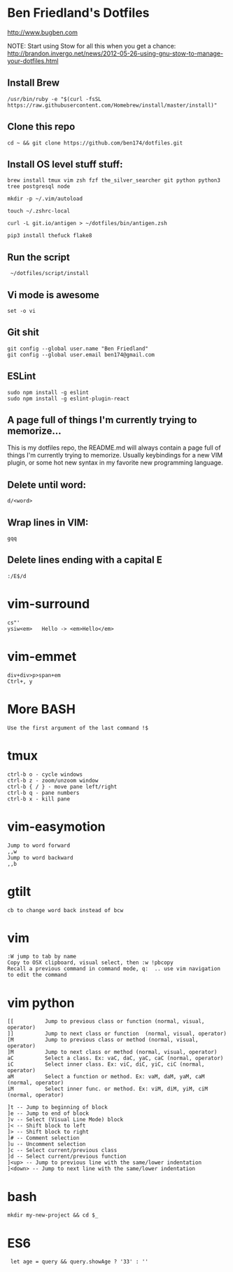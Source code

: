 Ben Friedland's Dotfiles
========================

http://www.bugben.com

NOTE: Start using Stow for all this when you get a chance: http://brandon.invergo.net/news/2012-05-26-using-gnu-stow-to-manage-your-dotfiles.html

Install Brew
------------

    /usr/bin/ruby -e "$(curl -fsSL https://raw.githubusercontent.com/Homebrew/install/master/install)"

Clone this repo
---------------
  
    cd ~ && git clone https://github.com/ben174/dotfiles.git

Install OS level stuff stuff:
-------------------

    brew install tmux vim zsh fzf the_silver_searcher git python python3 tree postgresql node

    mkdir -p ~/.vim/autoload
    
    touch ~/.zshrc-local

    curl -L git.io/antigen > ~/dotfiles/bin/antigen.zsh
    
    pip3 install thefuck flake8
    

Run the script
--------------

     ~/dotfiles/script/install

Vi mode is awesome
------------------

    set -o vi

Git shit
--------

    git config --global user.name "Ben Friedland"
    git config --global user.email ben174@gmail.com


ESLint
------

    sudo npm install -g eslint
    sudo npm install -g eslint-plugin-react

A page full of things I'm currently trying to memorize...
---------------------------------------------------------
This is my dotfiles repo, the README.md will always contain a page full
of things I'm currently trying to memorize. Usually keybindings for a new
VIM plugin, or some hot new syntax in my favorite new programming language.

Delete until word:
------------------
    d/<word>


Wrap lines in VIM:
------------------
    gqq


Delete lines ending with a capital E
------------------------------------
    :/E$/d

vim-surround
============
    cs"'
    ysiw<em>   Hello -> <em>Hello</em>

vim-emmet
=========
    div+div>p>span+em
    Ctrl+, y

More BASH
=========
    Use the first argument of the last command !$

tmux
====
    ctrl-b o - cycle windows
    ctrl-b z - zoom/unzoom window
    ctrl-b { / } - move pane left/right
    ctrl-b q - pane numbers
    ctrl-b x - kill pane


vim-easymotion
================================
    Jump to word forward
    ,,w
    Jump to word backward
    ,,b

gtilt
=====
    cb to change word back instead of bcw

vim
===
    :W jump to tab by name
    Copy to OSX clipboard, visual select, then :w !pbcopy
    Recall a previous command in command mode, q:  .. use vim navigation to edit the command
    
vim python
==========

    [[          Jump to previous class or function (normal, visual, operator)
    ]]          Jump to next class or function  (normal, visual, operator)
    [M          Jump to previous class or method (normal, visual, operator)
    ]M          Jump to next class or method (normal, visual, operator)
    aC          Select a class. Ex: vaC, daC, yaC, caC (normal, operator)
    iC          Select inner class. Ex: viC, diC, yiC, ciC (normal, operator)
    aM          Select a function or method. Ex: vaM, daM, yaM, caM (normal, operator)
    iM          Select inner func. or method. Ex: viM, diM, yiM, ciM (normal, operator)

    ]t -- Jump to beginning of block
    ]e -- Jump to end of block
    ]v -- Select (Visual Line Mode) block
    ]< -- Shift block to left
    ]> -- Shift block to right
    ]# -- Comment selection
    ]u -- Uncomment selection
    ]c -- Select current/previous class
    ]d -- Select current/previous function
    ]<up> -- Jump to previous line with the same/lower indentation
    ]<down> -- Jump to next line with the same/lower indentation


bash
====
    mkdir my-new-project && cd $_

ES6
=== 
     let age = query && query.showAge ? '33' : ''

